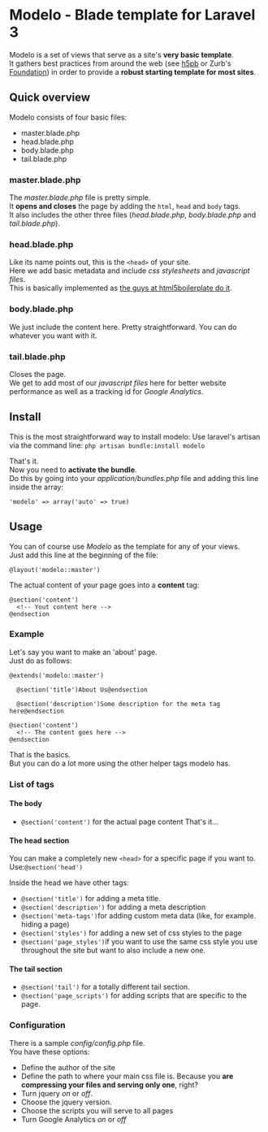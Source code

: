 # Modelo - Blade template for Laravel 3

Modelo is a set of views that serve as a site's **very basic template**.  
It gathers best practices from around the web (see [h5pb](http://html5boilerplate.com) or Zurb's [Foundation](http://foundation.zurb.com)) in order to provide a **robust starting template for most sites**.

## Quick overview
Modelo consists of four basic files:

* master.blade.php
* head.blade.php
* body.blade.php
* tail.blade.php

### master.blade.php
The *master.blade.php* file is pretty simple.  
It **opens and closes** the page by adding the `html`, `head` and `body` tags.  
It also includes the other three files (*head.blade.php*, *body.blade.php* and *tail.blade.php*).

### head.blade.php
Like its name points out, this is the `<head>` of your site.  
Here we add basic metadata and include *css stylesheets* and *javascript files*.  
This is basically implemented as [the guys at html5boilerplate do it](http://html5boilerplate.com).

### body.blade.php
We just include the content here. Pretty straightforward. You can do whatever you want with it.

### tail.blade.php
Closes the page.  
We get to add most of our *javascript files* here for better website performance as well as a tracking id for *Google Analytics*.

## Install
This is the most straightforward way to install modelo:
Use laravel's artisan via the command line: `php artisan bundle:install modelo`

That's it.  
Now you need to **activate the bundle**.  
Do this by going into your *application/bundles.php* file and adding this line inside the array:

`'modelo' => array('auto' => true)`


## Usage
You can of course use *Modelo* as the template for any of your views.  
Just add this line at the beginning of the file:

```
@layout('modelo::master')
```

The actual content of your page goes into a **content** tag:

```
@section('content')
  <!-- Yout content here -->
@endsection
```

### Example
Let's say you want to make an 'about' page.  
Just do as follows:

```
@extends('modelo::master')

  @section('title')About Us@endsection

  @section('description')Some description for the meta tag here@endsection

@section('content')
  <!-- The content goes here -->
@endsection
```

That is the basics.  
But you can do a lot more using the other helper tags modelo has.

### List of tags

#### The body

* `@section('content')` for the actual page content
That's it...

#### The head section

You can make a completely new `<head>` for a specific page if you want to.  
Use:`@section('head')`

Inside the head we have other tags:

* `@section('title')` for adding a meta title.
* `@section('description')` for adding a meta description
* `@section('meta-tags')`for adding custom meta data (like, for example. hiding a page)
* `@section('styles')` for adding a new set of css styles to the page
* `@section('page_styles')`if you want to use the same css style you use throughout the site but want to also include a new one.


#### The tail section

* `@section('tail')` for a totally different tail section.
* `@section('page_scripts')` for adding scripts that are specific to the page.

### Configuration
There is a sample *config/config.php* file.  
You have these options:

* Define the author of the site
* Define the path to where your main css file is. Because you **are compressing your files and serving only one**, right?
* Turn jquery *on* or *off*.
* Choose the jquery version.
* Choose the scripts you will serve to all pages
* Turn Google Analytics *on* or *off*
